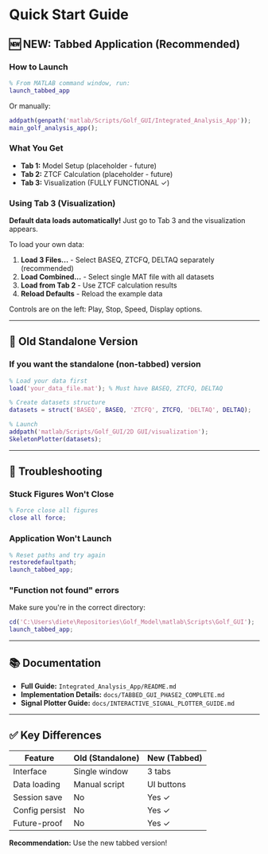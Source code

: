 # Quick Start Guide

## 🆕 NEW: Tabbed Application (Recommended)

### How to Launch

```matlab
% From MATLAB command window, run:
launch_tabbed_app
```

Or manually:

```matlab
addpath(genpath('matlab/Scripts/Golf_GUI/Integrated_Analysis_App'));
main_golf_analysis_app();
```

### What You Get

- **Tab 1:** Model Setup (placeholder - future)
- **Tab 2:** ZTCF Calculation (placeholder - future)
- **Tab 3:** Visualization (FULLY FUNCTIONAL ✓)

### Using Tab 3 (Visualization)

**Default data loads automatically!** Just go to Tab 3 and the visualization appears.

To load your own data:
1. **Load 3 Files...** - Select BASEQ, ZTCFQ, DELTAQ separately (recommended)
2. **Load Combined...** - Select single MAT file with all datasets
3. **Load from Tab 2** - Use ZTCF calculation results
4. **Reload Defaults** - Reload the example data

Controls are on the left: Play, Stop, Speed, Display options.

---

## 🔧 Old Standalone Version

### If you want the standalone (non-tabbed) version

```matlab
% Load your data first
load('your_data_file.mat'); % Must have BASEQ, ZTCFQ, DELTAQ

% Create datasets structure
datasets = struct('BASEQ', BASEQ, 'ZTCFQ', ZTCFQ, 'DELTAQ', DELTAQ);

% Launch
addpath('matlab/Scripts/Golf_GUI/2D GUI/visualization');
SkeletonPlotter(datasets);
```

---

## 🐛 Troubleshooting

### Stuck Figures Won't Close

```matlab
% Force close all figures
close all force;
```

### Application Won't Launch

```matlab
% Reset paths and try again
restoredefaultpath;
launch_tabbed_app;
```

### "Function not found" errors

Make sure you're in the correct directory:

```matlab
cd('C:\Users\diete\Repositories\Golf_Model\matlab\Scripts\Golf_GUI');
launch_tabbed_app;
```

---

## 📚 Documentation

- **Full Guide:** `Integrated_Analysis_App/README.md`
- **Implementation Details:** `docs/TABBED_GUI_PHASE2_COMPLETE.md`
- **Signal Plotter Guide:** `docs/INTERACTIVE_SIGNAL_PLOTTER_GUIDE.md`

---

## ✅ Key Differences

| Feature | Old (Standalone) | New (Tabbed) |
|---------|-----------------|--------------|
| Interface | Single window | 3 tabs |
| Data loading | Manual script | UI buttons |
| Session save | No | Yes ✓ |
| Config persist | No | Yes ✓ |
| Future-proof | No | Yes ✓ |

**Recommendation:** Use the new tabbed version!
